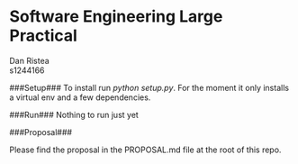 Software Engineering Large Practical
====
Dan Ristea <br />
s1244166

###Setup###
To install run *python setup.py*. For the moment it only installs a virtual env and a few dependencies.

###Run###
Nothing to run just yet

###Proposal###

Please find the proposal in the PROPOSAL.md file at the root of this repo.
